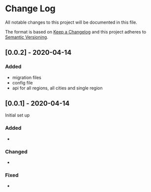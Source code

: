# Change Log
All notable changes to this project will be documented in this file.

The format is based on [Keep a Changelog](http://keepachangelog.com/) and this project adheres to [Semantic Versioning](http://semver.org/).

## [0.0.2] - 2020-04-14

### Added
- migration files
- config file
- api for all regions, all cities and single region

## [0.0.1] - 2020-04-14

Initial set up

### Added
-

### Changed
-

### Fixed
-
